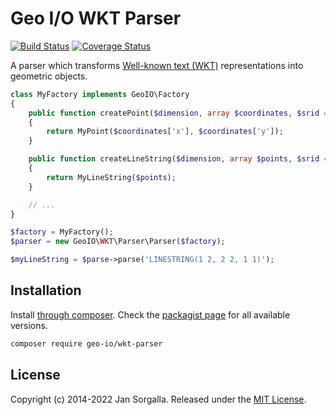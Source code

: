 Geo I/O WKT Parser
==================

[![Build Status](https://github.com/geo-io/wkt-parser/actions/workflows/ci.yml/badge.svg?branch=main)](https://github.com/geo-io/wkt-parser/actions/workflows/ci.yml)
[![Coverage Status](https://coveralls.io/repos/geo-io/wkt-parser/badge.svg?branch=main&service=github)](https://coveralls.io/github/geo-io/wkt-parser?branch=main)

A parser which transforms
[Well-known text (WKT)](http://en.wikipedia.org/wiki/Well-known_text)
representations into geometric objects.

```php
class MyFactory implements GeoIO\Factory
{
    public function createPoint($dimension, array $coordinates, $srid = null)
    {
        return MyPoint($coordinates['x'], $coordinates['y']);
    }

    public function createLineString($dimension, array $points, $srid = null)
    {
        return MyLineString($points);
    }

    // ...
}

$factory = MyFactory();
$parser = new GeoIO\WKT\Parser\Parser($factory);

$myLineString = $parse->parse('LINESTRING(1 2, 2 2, 1 1)');
```

Installation
------------

Install [through composer](http://getcomposer.org). Check the
[packagist page](https://packagist.org/packages/geo-io/wkt-parser) for all
available versions.

```bash
composer require geo-io/wkt-parser
```

License
-------

Copyright (c) 2014-2022 Jan Sorgalla. Released under the [MIT License](LICENSE).

